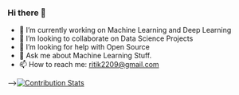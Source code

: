 ### Hi there 👋

- 🔭 I’m currently working on Machine Learning and Deep Learning
- 👯 I’m looking to collaborate on Data Science Projects
- 🤔 I’m looking for help with Open Source
- 💬 Ask me about Machine Learning Stuff.
- 📫 How to reach me: ritik2209@gmail.com

-->[![Contribution Stats](https://github-contribution-stats.vercel.app/api/?username=ritik2209)](https://github.com/ritik2209/github-contribution-stats/)
